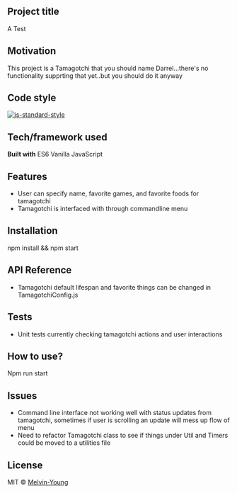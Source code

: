 ## Project title

A Test

## Motivation

This project is a Tamagotchi that you should name Darrel...there's no functionality supprting that yet..but you should do it anyway

## Code style

[![js-standard-style](https://img.shields.io/badge/code%20style-standard-brightgreen.svg?style=flat)](https://github.com/feross/standard)

## Tech/framework used

<b>Built with</b>
ES6 Vanilla JavaScript

## Features

- User can specify name, favorite games, and favorite foods for tamagotchi
- Tamagotchi is interfaced with through commandline menu

## Installation

npm install && npm start

## API Reference

- Tamagotchi default lifespan and favorite things can be changed in TamagotchiConfig.js

## Tests

- Unit tests currently checking tamagotchi actions and user interactions

## How to use?

Npm run start

## Issues

- Command line interface not working well with status updates from tamagotchi, sometimes if user is scrolling an update will mess up flow of menu
- Need to refactor Tamagotchi class to see if things under Util and Timers could be moved to a utilities file

## License

MIT © [Melvin-Young]()
